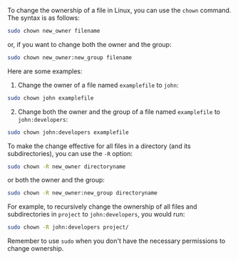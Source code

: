 To change the ownership of a file in Linux, you can use the `chown` command. The syntax is as follows:

```sh
sudo chown new_owner filename
```

or, if you want to change both the owner and the group:

```sh
sudo chown new_owner:new_group filename
```

Here are some examples:

1. Change the owner of a file named `examplefile` to `john`:

```sh
sudo chown john examplefile
```

2. Change both the owner and the group of a file named `examplefile` to `john:developers`:

```sh
sudo chown john:developers examplefile
```

To make the change effective for all files in a directory (and its subdirectories), you can use the `-R` option:

```sh
sudo chown -R new_owner directoryname
```

or both the owner and the group:

```sh
sudo chown -R new_owner:new_group directoryname
```

For example, to recursively change the ownership of all files and subdirectories in `project` to `john:developers`, you would run:

```sh
sudo chown -R john:developers project/
```

Remember to use `sudo` when you don't have the necessary permissions to change ownership.